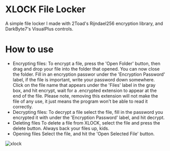 # XLOCK File Locker
A simple file locker I made with 2Toad's Rijndael256 encryption library, and DarkByte7's VisualPlus controls.
# How to use 
- Encrypting files:
To encrypt a file, press the 'Open Folder' button, then drag and drop your file into the folder that opened. You can now close the folder. Fill in an encryption passwor under the 'Encryption Password' label, if the file is important, write your password down somewhere. Click on the file name that appears under the 'Files' label in the gray box, and hit encrypt, wait for a .encrypted extension to appear at the end of the file. Please note, removing this extension will not make the file of any use, it just means the program won't be able to read it correctly. 
- Decrypting files:
To decrypt a file select the file, fill in the password you encrypted it with under the 'Encryption Password' label, and hit decrypt. 
- Deleting files 
To delete a file from XLOCK, select the file and press the delete button. Always back your files up, kids.
- Opening files
Select the file, and hit the 'Open Selected File' button.

![xlock](https://user-images.githubusercontent.com/39781618/50059249-008da000-014a-11e9-81c5-a7d93e7f7689.PNG)

